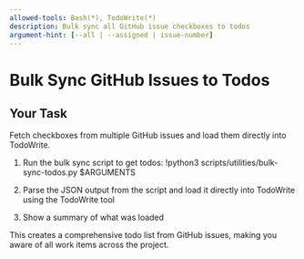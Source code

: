 ```yaml
---
allowed-tools: Bash(*), TodoWrite(*)
description: Bulk sync all GitHub issue checkboxes to todos
argument-hint: [--all | --assigned | issue-number]
---
```


# Bulk Sync GitHub Issues to Todos

## Your Task
Fetch checkboxes from multiple GitHub issues and load them directly into TodoWrite.

1. Run the bulk sync script to get todos:
!python3 scripts/utilities/bulk-sync-todos.py $ARGUMENTS

2. Parse the JSON output from the script and load it directly into TodoWrite using the TodoWrite tool

3. Show a summary of what was loaded

This creates a comprehensive todo list from GitHub issues, making you aware of all work items across the project.